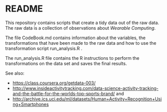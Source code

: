 README
======

This repository contains scripts that create a tidy data out of the raw data. The raw data is a collection of observations about *Wearable Computing*.

The file CodeBook.md contains information about the variables, the transformations that have been made to the raw data and how to use the transformation script run_analysis.R .

The run_analysis.R file contains the R instructions to perform the transformations on the data set and saves the final results.


See also:

* https://class.coursera.org/getdata-003/
* http://www.insideactivitytracking.com/data-science-activity-tracking-and-the-battle-for-the-worlds-top-sports-brand/ and
* http://archive.ics.uci.edu/ml/datasets/Human+Activity+Recognition+Using+Smartphones






